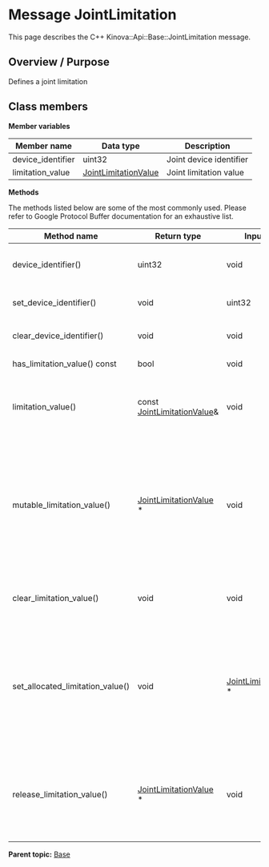 # Message JointLimitation

This page describes the C++ Kinova::Api::Base::JointLimitation message.

## Overview / Purpose

Defines a joint limitation

## Class members

 **Member variables** 

|Member name|Data type|Description|
|-----------|---------|-----------|
|device\_identifier|uint32|Joint device identifier|
|limitation\_value| [JointLimitationValue](msg_Base_JointLimitationValue.md#)|Joint limitation value|

 **Methods** 

The methods listed below are some of the most commonly used. Please refer to Google Protocol Buffer documentation for an exhaustive list.

|Method name|Return type|Input type|Description|
|-----------|-----------|----------|-----------|
|device\_identifier\(\)|uint32|void|Returns the current value of device\_identifier. If the device\_identifier is not set, returns 0.|
|set\_device\_identifier\(\)|void|uint32|Sets the value of device\_identifier. After calling this, device\_identifier\(\) will return value.|
|clear\_device\_identifier\(\)|void|void|Clears the value of device\_identifier. After calling this, device\_identifier\(\) will return 0.|
|has\_limitation\_value\(\) const|bool|void|Returns true if limitation\_value is set.|
|limitation\_value\(\)|const [JointLimitationValue](msg_Base_JointLimitationValue.md#)&|void|Returns the current value of limitation\_value. If limitation\_value is not set, returns a [JointLimitationValue](msg_Base_JointLimitationValue.md#) with none of its fields set \(possibly limitation\_value::default\_instance\(\)\).|
|mutable\_limitation\_value\(\)| [JointLimitationValue](msg_Base_JointLimitationValue.md#) \*|void|Returns a pointer to the mutable [JointLimitationValue](msg_Base_JointLimitationValue.md#) object that stores the field's value. If the field was not set prior to the call, then the returned [JointLimitationValue](msg_Base_JointLimitationValue.md#) will have none of its fields set \(i.e. it will be identical to a newly-allocated [JointLimitationValue](msg_Base_JointLimitationValue.md#)\). After calling this, has\_limitation\_value\(\) will return true and limitation\_value\(\) will return a reference to the same instance of [JointLimitationValue](msg_Base_JointLimitationValue.md#).|
|clear\_limitation\_value\(\)|void|void|Clears the value of the field. After calling this, has\_limitation\_value\(\) will return false and limitation\_value\(\) will return the default value.|
|set\_allocated\_limitation\_value\(\)|void| [JointLimitationValue](msg_Base_JointLimitationValue.md#) \*|Sets the [JointLimitationValue](msg_Base_JointLimitationValue.md#) object to the field and frees the previous field value if it exists. If the [JointLimitationValue](msg_Base_JointLimitationValue.md#) pointer is not NULL, the message takes ownership of the allocated [JointLimitationValue](msg_Base_JointLimitationValue.md#) object and has\_ [JointLimitationValue](msg_Base_JointLimitationValue.md#)\(\) will return true. Otherwise, if the limitation\_value is NULL, the behavior is the same as calling clear\_limitation\_value\(\).|
|release\_limitation\_value\(\)| [JointLimitationValue](msg_Base_JointLimitationValue.md#) \*|void|Releases the ownership of the field and returns the pointer of the [JointLimitationValue](msg_Base_JointLimitationValue.md#) object. After calling this, caller takes the ownership of the allocated [JointLimitationValue](msg_Base_JointLimitationValue.md#) object, has\_limitation\_value\(\) will return false, and limitation\_value\(\) will return the default value.|

**Parent topic:** [Base](../references/summary_Base.md)

